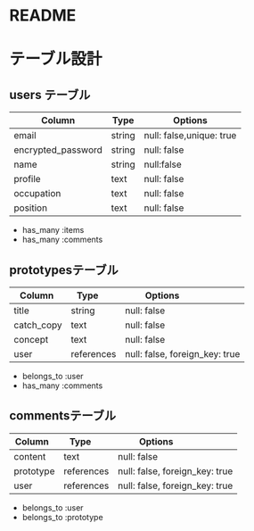 # README

# テーブル設計

## users  テーブル

| Column                      | Type   | Options                  |
| --------------------------- | ------ | ------------------------ |
| email                       | string | null: false,unique: true |
| encrypted_password          | string | null: false              |
| name                        | string | null:false               |
| profile                     | text   | null: false              |
| occupation                  | text   | null: false              |
| position                    | text   | null: false              |

- has_many :items
- has_many :comments

## prototypesテーブル

|  Column    | Type       | Options                        |
| ---------- | ---------- | ------------------------------ |
| title      | string     | null: false                    |
| catch_copy | text       | null: false                    |
| concept    | text       | null: false                    |
| user       | references | null: false, foreign_key: true |

- belongs_to :user
- has_many :comments

## commentsテーブル

| Column    | Type       | Options                        |
| --------- | ---------- | ------------------------------ |
| content   | text       | null: false                    |
| prototype | references | null: false, foreign_key: true |
| user      | references | null: false, foreign_key: true |

- belongs_to :user
- belongs_to :prototype

